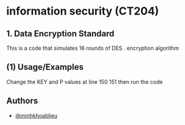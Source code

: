 # information security (CT204)

## 1. Data Encryption Standard

This is a code that simulates 16 rounds of DES . encryption algorithm

## (1) Usage/Examples

Change the KEY and P values at line 150 151 then run the code

## Authors

- [@minhkhoablieu](https://www.github.com/minhkhoablieu)
